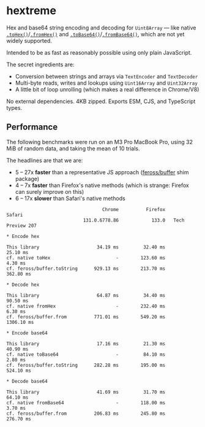 # hextreme

Hex and base64 string encoding and decoding for `Uint8Array` — like native [`.toHex()`](https://developer.mozilla.org/en-US/docs/Web/JavaScript/Reference/Global_Objects/Uint8Array/toHex)/[`.fromHex()`](https://developer.mozilla.org/en-US/docs/Web/JavaScript/Reference/Global_Objects/Uint8Array/fromHex) and [`.toBase64()`](https://developer.mozilla.org/en-US/docs/Web/JavaScript/Reference/Global_Objects/Uint8Array/toBase64)/[`.fromBase64()`](https://developer.mozilla.org/en-US/docs/Web/JavaScript/Reference/Global_Objects/Uint8Array/fromBase64), which are not yet widely supported.

Intended to be as fast as reasonably possible using only plain JavaScript.

The secret ingredients are: 

* Conversion between strings and arrays via `TextEncoder` and `TextDecoder`
* Multi-byte reads, writes and lookups using `Uint16Array` and `Uint32Array`
* A little bit of loop unrolling (which makes a real difference in Chrome/V8)

No external dependencies. 4KB zipped. Exports ESM, CJS, and TypeScript types.


## Performance

The following benchmarks were run on an M3 Pro MacBook Pro, using 32 MiB of random data, and taking the mean of 10 trials.

The headlines are that we are:

* 5 – 27x **faster** than a representative JS approach ([feross/buffer](https://github.com/feross) shim package)
* 4 – 7x **faster** than Firefox's native methods (which is strange: Firefox can surely improve on this)
* 6 – 17x **slower** than Safari's native methods

```
                                   Chrome          Firefox             Safari
                            131.0.6778.86            133.0   Tech Preview 207

* Encode hex

This library                     34.19 ms         32.40 ms           25.10 ms
cf. native toHex                        -        123.60 ms            4.30 ms
cf. feross/buffer.toString      929.13 ms        213.70 ms          362.80 ms

* Decode hex

This library                     64.87 ms         34.40 ms           90.50 ms
cf. native fromHex                      -        232.40 ms            6.30 ms
cf. feross/buffer.from          771.01 ms        549.20 ms         1306.10 ms

* Encode base64

This library                     17.16 ms         21.30 ms           40.90 ms
cf. native toBase64                     -         84.10 ms            2.80 ms
cf. feross/buffer.toString      282.28 ms        195.00 ms          524.10 ms

* Decode base64

This library                     41.69 ms         31.70 ms           64.10 ms
cf. native fromBase64                   -        118.00 ms            3.70 ms
cf. feross/buffer.from          206.83 ms        245.80 ms          276.70 ms
```

